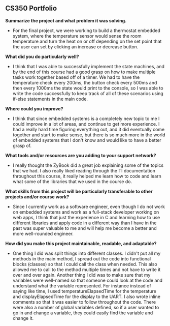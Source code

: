 ## CS350 Portfolio
**Summarize the project and what problem it was solving.**
* For the final project, we were working to build a thermostat embedded system, where the temperature sensor would sense the room temperature and turn the heat on or off depending on the set point that the user can set by clicking an increase or decrease button. 

**What did you do particularly well?**
* I think that I was able to successfully implement the state machines, and by the end of this course had a good grasp on how to make multiple tasks work together based off of a timer. We had to have the temperature check every 200ms, the button check every 500ms and then every 1000ms the state would print to the console, so I was able to write the code successfully to keep track of all of these scenarios using if-else statements in the main code.

**Where could you improve?**
* I think that since embedded systems is a completely new topic to me I could improve in a lot of areas, and continue to get more experience. I had a really hard time figuring everything out, and it did eventually come together and start to make sense,  but there is so much more in the world of embedded systems that I don't know and would like to have a better grasp of.

**What tools and/or resources are you adding to your support network?**
* I really thought the ZyBook did a great job explaining some of the topics that we had. I also really liked reading through the TI documentation throughout this course, it really helped me learn how to code and learn what some of the libraries that we used in the course do. 

**What skills from this project will be particularly transferable to other projects and/or course work?**
* Since I currently work as a software engineer, even though I do not work on embedded systems and work as a full-stack developer working on web apps, I think that just the experience in C and learning how to use different libraries and apply code in a different way than I have in the past was super valuable to me and will help me become a better and more well-rounded engineer.

**How did you make this project maintainable, readable, and adaptable?**
* One thing I did was split things into different classes. I didn't put all my methods in the main method, I spread out the code into functional blocks (classes) so that I could call the class when needed. This also allowed me to call to the method multiple times and not have to write it over and over again. 
Another thing I did was to make sure that my variables were well-named so that someone could look at the code and understand what the variable represented. For instance instead of saying like time, I used temperatureElapsedTime for the temperature and displayElapsedTime for the display to the UART. I also wrote inline comments so that it was easier to follow throughout the code. There were also a number of global variables defined, so if a user wanted to go in and change a variable, they could easily find the variable and change it. 
